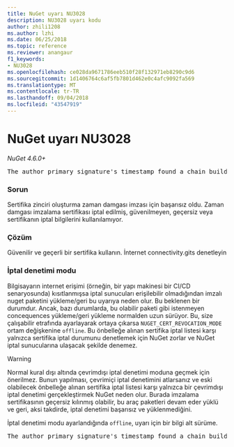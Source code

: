 ```yaml
---
title: NuGet uyarı NU3028
description: NU3028 uyarı kodu
author: zhili1208
ms.author: lzhi
ms.date: 06/25/2018
ms.topic: reference
ms.reviewer: anangaur
f1_keywords:
- NU3028
ms.openlocfilehash: ce028da9671786eeb510f28f132971eb8290c9d6
ms.sourcegitcommit: 1d1406764c6af5fb7801d462e0c4afc9092fa569
ms.translationtype: MT
ms.contentlocale: tr-TR
ms.lasthandoff: 09/04/2018
ms.locfileid: "43547919"
---
```

# <a name="nuget-warning-nu3028"></a>NuGet uyarı NU3028

*NuGet 4.6.0+*

<pre>The author primary signature's timestamp found a chain building issue: The revocation function was unable to check revocation because the revocation server could not be reached. For more information, visit https://aka.ms/certificateRevocationMode</pre>

### <a name="issue"></a>Sorun
Sertifika zinciri oluşturma zaman damgası imzası için başarısız oldu. Zaman damgası imzalama sertifikası iptal edilmiş, güvenilmeyen, geçersiz veya sertifikanın iptal bilgilerini kullanılamıyor.

### <a name="solution"></a>Çözüm
Güvenilir ve geçerli bir sertifika kullanın. İnternet connectivity.gits denetleyin

### <a name="revocation-check-mode"></a>İptal denetimi modu
Bilgisayarın internet erişimi (örneğin, bir yapı makinesi bir CI/CD senaryosunda) kısıtlanmışsa iptal sunucuları erişilebilir olmadığından imzalı nuget paketini yükleme/geri bu uyarıya neden olur. Bu beklenen bir durumdur.
Ancak, bazı durumlarda, bu olabilir paketi gibi istenmeyen concequences yükleme/geri yükleme normalden uzun sürüyor. Bu, size çalışabilir etrafında ayarlayarak ortaya çıkarsa `NUGET_CERT_REVOCATION_MODE` ortam değişkenine `offline`. Bu önbelleğe alınan sertifika iptal listesi karşı yalnızca sertifika iptal durumunu denetlemek için NuGet zorlar ve NuGet iptal sunucularına ulaşacak şekilde denemez.

> [!Warning]
> Normal kural dışı altında çevrimdışı iptal denetimi moduna geçmek için önerilmez. Bunun yapılması, çevrimiçi iptal denetimini atlarsanız ve eski olabilecek önbelleğe alınan sertifika iptal listesi karşı yalnızca bir çevrimdışı iptal denetimi gerçekleştirmek NuGet neden olur. Burada imzalama sertifikasının geçersiz kılınmış olabilir, bu araç paketleri devam eder yüklü ve geri, aksi takdirde, iptal denetimi başarısız ve yüklenmediğini.

İptal denetimi modu ayarlandığında `offline`, uyarı için bir bilgi alt sürüme.

<pre>The author primary signature's timestamp found a chain building issue: The revocation function was unable to check revocation because the certificate is not available in the cached certificate revocation list and NUGET_CERT_REVOCATION_MODE environment variable has been set to offline. For more information, visit https://aka.ms/certificateRevocationMode.</pre>

